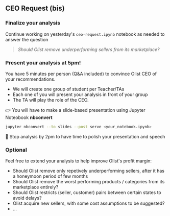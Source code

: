 ## CEO Request (bis)

### Finalize your analysis

Continue working on yesterday's `ceo-request.ipynb` notebook as needed to answer the question

> _Should Olist remove underperforming sellers from its marketplace?_

### Present your analysis at 5pm!

You have 5 minutes per person (Q&A included) to convince Olist CEO of your recommendations.

- We will create one group of student per Teacher/TAs
- Each one of you will present your analysis in front of your group
- The TA will play the role of the CEO.

👉 You will have to make a slide-based presentation using Jupyter Noteobook **nbconvert**

```bash
jupyter nbconvert --to slides --post serve <your_notebook.ipynb>
```

💫 Stop analysis by 2pm to have time to polish your presentation and speech


### Optional

Feel free to extend your analysis to help improve Olist's profit margin:

- Should Olist remove only repetively underperforming sellers, after it has a honeymoon period of few months
- Should Olist remove the worst performing products / categories from its marketplace entirely?
- Should Olist restricts (seller, customer) pairs between certain states to avoid delays?
- Olist acquire new sellers, with some cost assumptions to be suggested?
- ...
